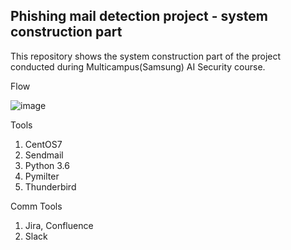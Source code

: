 

<h2>Phishing mail detection project - system construction part</h2>

This repository shows the system construction part of the project conducted during Multicampus(Samsung) AI Security course.

Flow

![image](flow.png)



Tools

1. CentOS7
2. Sendmail
3. Python 3.6
4. Pymilter
5. Thunderbird



Comm Tools

1. Jira, Confluence
2. Slack
